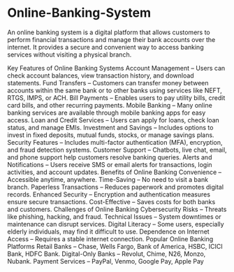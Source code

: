 # Online-Banking-System
An online banking system is a digital platform that allows customers to perform financial transactions and manage their bank accounts over the internet. It provides a secure and convenient way to access banking services without visiting a physical branch.

Key Features of Online Banking Systems
Account Management – Users can check account balances, view transaction history, and download statements.
Fund Transfers – Customers can transfer money between accounts within the same bank or to other banks using services like NEFT, RTGS, IMPS, or ACH.
Bill Payments – Enables users to pay utility bills, credit card bills, and other recurring payments.
Mobile Banking – Many online banking services are available through mobile banking apps for easy access.
Loan and Credit Services – Users can apply for loans, check loan status, and manage EMIs.
Investment and Savings – Includes options to invest in fixed deposits, mutual funds, stocks, or manage savings plans.
Security Features – Includes multi-factor authentication (MFA), encryption, and fraud detection systems.
Customer Support – Chatbots, live chat, email, and phone support help customers resolve banking queries.
Alerts and Notifications – Users receive SMS or email alerts for transactions, login activities, and account updates.
Benefits of Online Banking
Convenience – Accessible anytime, anywhere.
Time-Saving – No need to visit a bank branch.
Paperless Transactions – Reduces paperwork and promotes digital records.
Enhanced Security – Encryption and authentication measures ensure secure transactions.
Cost-Effective – Saves costs for both banks and customers.
Challenges of Online Banking
Cybersecurity Risks – Threats like phishing, hacking, and fraud.
Technical Issues – System downtimes or maintenance can disrupt services.
Digital Literacy – Some users, especially elderly individuals, may find it difficult to use.
Dependence on Internet Access – Requires a stable internet connection.
Popular Online Banking Platforms
Retail Banks – Chase, Wells Fargo, Bank of America, HSBC, ICICI Bank, HDFC Bank.
Digital-Only Banks – Revolut, Chime, N26, Monzo, Nubank.
Payment Services – PayPal, Venmo, Google Pay, Apple Pay
